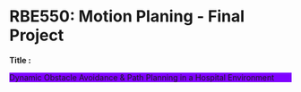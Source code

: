 # RBE550: Motion Planing - Final Project
**Title :** <p style="background-color:#7f00ff"> Dynamic Obstacle Avoidance & Path Planning in a Hospital Environment </p>
